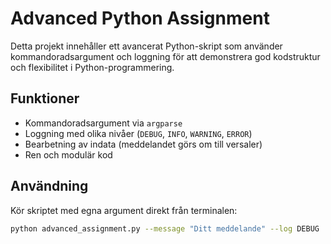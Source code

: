 # Advanced Python Assignment

Detta projekt innehåller ett avancerat Python-skript som använder kommandoradsargument och loggning för att demonstrera god kodstruktur och flexibilitet i Python-programmering.

## Funktioner

- Kommandoradsargument via `argparse`
- Loggning med olika nivåer (`DEBUG`, `INFO`, `WARNING`, `ERROR`)
- Bearbetning av indata (meddelandet görs om till versaler)
- Ren och modulär kod

## Användning

Kör skriptet med egna argument direkt från terminalen:

```bash
python advanced_assignment.py --message "Ditt meddelande" --log DEBUG
